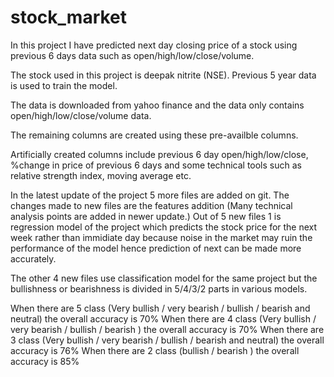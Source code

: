 # stock_market
In this project I have predicted next day closing price of a stock using previous 6 days data such as open/high/low/close/volume.

The stock used in this project is deepak nitrite (NSE). Previous 5 year data is used to train the model.  

The data is downloaded from yahoo finance and the data only contains open/high/low/close/volume data.

The remaining columns are created using these pre-availble columns. 

Artificially created columns include previous 6 day open/high/low/close, %change in price of previous 6 days and some technical tools such as relative strength index, moving average etc. 


In the latest update of the project 5 more files are added on git. 
The changes made to new files are the features addition (Many technical analysis points are added in newer update.)
Out of 5 new files 1 is regression model of the project which predicts the stock price for the next week rather than immidiate day because noise in the market may ruin the performance of the model hence prediction of next can be made more accurately.

The other 4 new files use classification model for the same project but the bullishness or bearishness is divided in 5/4/3/2 parts in various models.

When there are 5  class (Very bullish / very bearish / bullish / bearish and neutral) the overall accuracy is 70%
When there are 4  class (Very bullish / very bearish / bullish / bearish ) the overall accuracy is 70%
When there are 3  class (Very bullish / very bearish / bullish / bearish and neutral) the overall accuracy is 76%
When there are 2  class (bullish / bearish ) the overall accuracy is 85%
